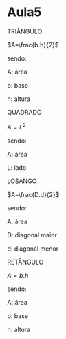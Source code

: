 # Aula5

TRIÂNGULO 

$A=\frac{b.h}{2}$

sendo:

A: área 

b: base 

h: altura

QUADRADO 

$A=L^{2}$

sendo:

A: área 

L: lado

LOSANGO 

$A=\frac{D.d}{2}$

sendo:

A: área 

D: diagonal maior 

d: diagonal menor 


RETÂNGULO 

$A=b.h$

sendo:

A: área 

b: base

h: altura






